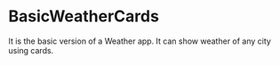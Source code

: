 # BasicWeatherCards
It is the basic version of a  Weather app. It can show weather of any city using cards.
